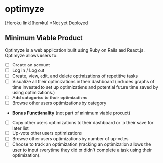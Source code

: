 # optimyze

[Heroku link][heroku] *Not yet Deployed

## Minimum Viable Product

Optimyze is a web application built using Ruby on Rails and React.js. Optimyze allows users to:

<!-- This is a Markdown checklist. Use it to keep track of your
progress. Put an x between the brackets for a checkmark: [x] -->

- [ ] Create an account
- [ ] Log in / Log out
- [ ] Create, view, edit, and delete optimizations of repetitive tasks
- [ ] Visualize all their optimizations in their dashboard (includes graphs of time invested to set up optimizations and potential future time saved by using optimizations.)
- [ ] Add categories to their optimizations
- [ ] Browse other users optimizations by category

- **Bonus Functionality** (not part of minimum viable product)
- [ ] Copy other users optimizations to their dashboard or to their save for later list
- [ ] Up-vote other users optimizations
- [ ] Browse other users optimizations by number of up-votes
- [ ] Choose to track an optimization (tracking an optimization allows the user to input everytime they did or didn't complete a task using their optimization).

<!--[views]: ./docs/views.md-->
<!--[components]: ./docs/components.md-->
<!--[stores]: ./docs/stores.md-->
<!--[api-endpoints]: ./docs/api-endpoints.md-->
<!--[schema]: ./docs/schema.md-->

[views]: views.md
[components]: components.md
[stores]: stores.md
[api-endpoints]: api-endpoints.md
[schema]: schema.md
